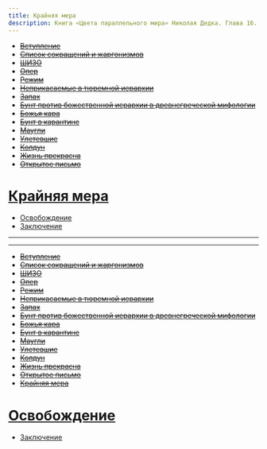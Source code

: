 ```yaml
---
title: Крайняя мера
description: Книга «Цвета параллельного мира» Николая Дедка. Глава 16. Крайняя мера
---
```


- ~~[Вступление](./1.md)~~
- ~~[Список сокращений и жаргонизмов](./2.md)~~
- ~~[ШИЗО](./3.md)~~
- ~~[Опер](./4.md)~~
- ~~[Режим](./5.md)~~
- ~~[Неприкасаемые в тюремной иерархии](./6.md)~~
- ~~[Запах](./7.md)~~
- ~~[Бунт против божественной иерархии в древнегреческой мифологии](./8.md)~~
- ~~[Божья кара](./9.md)~~
- ~~[Бунт в карантине](./10.md)~~
- ~~[Маугли](./11.md)~~
- ~~[Улетевшие](./12.md)~~
- ~~[Колдун](./13.md)~~
- ~~[Жизнь прекрасна](./14.md)~~
- ~~[Открытое письмо](./15.md)~~
# [Крайняя мера](./16.md)
- [Освобождение](./17.md)
- [Заключение](./18.md)

---



---

- ~~[Вступление](./1.md)~~
- ~~[Список сокращений и жаргонизмов](./2.md)~~
- ~~[ШИЗО](./3.md)~~
- ~~[Опер](./4.md)~~
- ~~[Режим](./5.md)~~
- ~~[Неприкасаемые в тюремной иерархии](./6.md)~~
- ~~[Запах](./7.md)~~
- ~~[Бунт против божественной иерархии в древнегреческой мифологии](./8.md)~~
- ~~[Божья кара](./9.md)~~
- ~~[Бунт в карантине](./10.md)~~
- ~~[Маугли](./11.md)~~
- ~~[Улетевшие](./12.md)~~
- ~~[Колдун](./13.md)~~
- ~~[Жизнь прекрасна](./14.md)~~
- ~~[Открытое письмо](./15.md)~~
- ~~[Крайняя мера](./16.md)~~
# [Освобождение](./17.md)
- [Заключение](./18.md)
